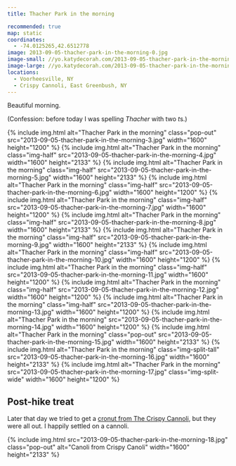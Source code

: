```yaml
---
title: Thacher Park in the morning

recommended: true
map: static
coordinates:
  - -74.0125265,42.6512778
image: 2013-09-05-thacher-park-in-the-morning-0.jpg
image-small: //yo.katydecorah.com/2013-09-05-thacher-park-in-the-morning-1.jpg
image-large: //yo.katydecorah.com/2013-09-05-thacher-park-in-the-morning-2.jpg
locations:
  - Voorheesville, NY
  - Crispy Cannoli, East Greenbush, NY
---
```


Beautiful morning.

(Confession: before today I was spelling _Thacher_ with two *t*s.)

<div class="photos">
{% include img.html alt="Thacher Park in the morning" class="pop-out" src="2013-09-05-thacher-park-in-the-morning-3.jpg" width="1600" height="1200" %}
{% include img.html alt="Thacher Park in the morning" class="img-half" src="2013-09-05-thacher-park-in-the-morning-4.jpg" width="1600" height="2133" %}
{% include img.html alt="Thacher Park in the morning" class="img-half" src="2013-09-05-thacher-park-in-the-morning-5.jpg" width="1600" height="2133" %}
{% include img.html alt="Thacher Park in the morning" class="img-half" src="2013-09-05-thacher-park-in-the-morning-6.jpg" width="1600" height="1200" %}
{% include img.html alt="Thacher Park in the morning" class="img-half" src="2013-09-05-thacher-park-in-the-morning-7.jpg" width="1600" height="1200" %}
{% include img.html alt="Thacher Park in the morning" class="img-half" src="2013-09-05-thacher-park-in-the-morning-8.jpg" width="1600" height="2133" %}
{% include img.html alt="Thacher Park in the morning" class="img-half" src="2013-09-05-thacher-park-in-the-morning-9.jpg" width="1600" height="2133" %}
{% include img.html alt="Thacher Park in the morning" class="img-half" src="2013-09-05-thacher-park-in-the-morning-10.jpg" width="1600" height="1200" %}
{% include img.html alt="Thacher Park in the morning" class="img-half" src="2013-09-05-thacher-park-in-the-morning-11.jpg" width="1600" height="1200" %}
{% include img.html alt="Thacher Park in the morning" class="img-half" src="2013-09-05-thacher-park-in-the-morning-12.jpg" width="1600" height="1200" %}
{% include img.html alt="Thacher Park in the morning" class="img-half" src="2013-09-05-thacher-park-in-the-morning-13.jpg" width="1600" height="1200" %}
{% include img.html alt="Thacher Park in the morning"  src="2013-09-05-thacher-park-in-the-morning-14.jpg" width="1600" height="1200" %}
{% include img.html alt="Thacher Park in the morning" class="pop-out" src="2013-09-05-thacher-park-in-the-morning-15.jpg" width="1600" height="2133" %}
{% include img.html alt="Thacher Park in the morning" class="img-split-tall" src="2013-09-05-thacher-park-in-the-morning-16.jpg" width="1600" height="2133" %}
{% include img.html alt="Thacher Park in the morning" src="2013-09-05-thacher-park-in-the-morning-17.jpg" class="img-split-wide" width="1600" height="1200" %}
</div>

## Post-hike treat

Later that day we tried to get a [cronut from The Crispy Cannoli](http://alloveralbany.com/archive/2013/08/26/trying-the-apple-cider-croissant-donut-at-the-cris), but they were all out. I happily settled on a cannoli.

<div class="photos">
{% include img.html src="2013-09-05-thacher-park-in-the-morning-18.jpg" class="pop-out" alt="Canoli from Crispy Canoli" width="1600" height="2133" %}
</div>

